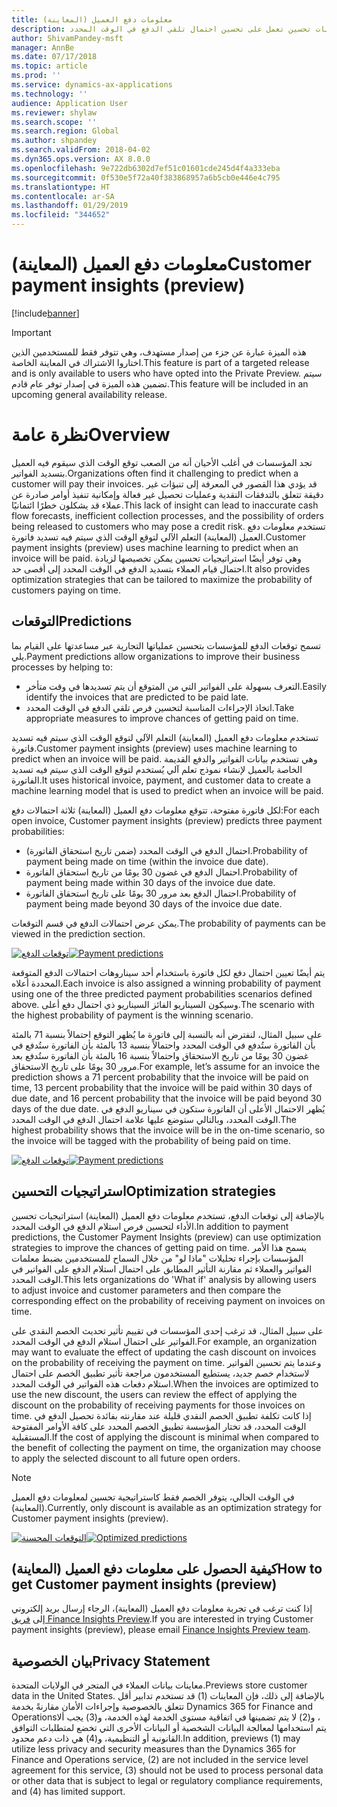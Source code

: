 ```yaml
---
title: معلومات دفع العميل (المعاينة)
description: يصف هذا الموضوع كيف يمكن لمعلومات دفع العميل المساعدة في توقع الوقت الذي سيتم فيه دفع فاتورة ما ومساعدة المؤسسات على إنشاء استراتيجيات تحسين تعمل على تحسين احتمال تلقي الدفع في الوقت المحدد.
author: ShivamPandey-msft
manager: AnnBe
ms.date: 07/17/2018
ms.topic: article
ms.prod: ''
ms.service: dynamics-ax-applications
ms.technology: ''
audience: Application User
ms.reviewer: shylaw
ms.search.scope: ''
ms.search.region: Global
ms.author: shpandey
ms.search.validFrom: 2018-04-02
ms.dyn365.ops.version: AX 8.0.0
ms.openlocfilehash: 9e722db6302d7ef51c01601cde245d4f4a333eba
ms.sourcegitcommit: 0f530e5f72a40f383868957a6b5cb0e446e4c795
ms.translationtype: HT
ms.contentlocale: ar-SA
ms.lasthandoff: 01/29/2019
ms.locfileid: "344652"
---
```

# <a name="customer-payment-insights-preview"></a><span data-ttu-id="d16ac-103">معلومات دفع العميل (المعاينة)</span><span class="sxs-lookup"><span data-stu-id="d16ac-103">Customer payment insights (preview)</span></span>

[!include[banner](../includes/banner.md)]

> [!IMPORTANT]
> <span data-ttu-id="d16ac-104">هذه الميزة عبارة عن جزء من إصدار مستهدف، وهي تتوفر فقط للمستخدمين الذين اختاروا الاشتراك في المعاينة الخاصة‬.</span><span class="sxs-lookup"><span data-stu-id="d16ac-104">This feature is part of a targeted release and is only available to users who have opted into the Private Preview.</span></span> <span data-ttu-id="d16ac-105">سيتم تضمين هذه الميزة في إصدار توفر عام قادم.</span><span class="sxs-lookup"><span data-stu-id="d16ac-105">This feature will be included in an upcoming general availability release.</span></span>

# <a name="overview"></a><span data-ttu-id="d16ac-106">نظرة عامة</span><span class="sxs-lookup"><span data-stu-id="d16ac-106">Overview</span></span>

<span data-ttu-id="d16ac-107">تجد المؤسسات في أغلب الأحيان أنه من الصعب توقع الوقت الذي سيقوم فيه العميل بتسديد الفواتير.</span><span class="sxs-lookup"><span data-stu-id="d16ac-107">Organizations often find it challenging to predict when a customer will pay their invoices.</span></span> <span data-ttu-id="d16ac-108">قد يؤدي هذا القصور في المعرفة إلى تنبؤات غير دقيقة تتعلق بالتدفقات النقدية وعمليات تحصيل غير فعالة وإمكانية تنفيذ أوامر صادرة عن عملاء قد يشكلون خطرًا ائتمانيًا.</span><span class="sxs-lookup"><span data-stu-id="d16ac-108">This lack of insight can lead to inaccurate cash flow forecasts, inefficient collection processes, and the possibility of orders being released to customers who may pose a credit risk.</span></span> <span data-ttu-id="d16ac-109">تستخدم معلومات دفع العميل (المعاينة) التعلم الآلي‬ لتوقع الوقت الذي سيتم فيه تسديد فاتورة.</span><span class="sxs-lookup"><span data-stu-id="d16ac-109">Customer payment insights (preview) uses machine learning to predict when an invoice will be paid.</span></span> <span data-ttu-id="d16ac-110">وهي توفر أيضًا استراتيجيات تحسين يمكن تخصيصها لزيادة احتمال قيام العملاء بتسديد الدفع في الوقت المحدد إلى أقصى حد.</span><span class="sxs-lookup"><span data-stu-id="d16ac-110">It also provides optimization strategies that can be tailored to maximize the probability of customers paying on time.</span></span>

## <a name="predictions"></a><span data-ttu-id="d16ac-111">التوقعات</span><span class="sxs-lookup"><span data-stu-id="d16ac-111">Predictions</span></span>

<span data-ttu-id="d16ac-112">تسمح توقعات الدفع للمؤسسات بتحسين عملياتها التجارية عبر مساعدتها على القيام بما يلي.</span><span class="sxs-lookup"><span data-stu-id="d16ac-112">Payment predictions allow organizations to improve their business processes by helping to:</span></span>

-   <span data-ttu-id="d16ac-113">التعرف بسهولة على الفواتير التي من المتوقع أن يتم تسديدها في وقت متأخر.</span><span class="sxs-lookup"><span data-stu-id="d16ac-113">Easily identify the invoices that are predicted to be paid late.</span></span>
-   <span data-ttu-id="d16ac-114">اتخاذ الإجراءات المناسبة لتحسين فرص تلقي الدفع في الوقت المحدد.</span><span class="sxs-lookup"><span data-stu-id="d16ac-114">Take appropriate measures to improve chances of getting paid on time.</span></span>

<span data-ttu-id="d16ac-115">تستخدم معلومات دفع العميل (المعاينة) التعلم الآلي‬ لتوقع الوقت الذي سيتم فيه تسديد فاتورة.</span><span class="sxs-lookup"><span data-stu-id="d16ac-115">Customer payment insights (preview) uses machine learning to predict when an invoice will be paid.</span></span> <span data-ttu-id="d16ac-116">وهي تستخدم بيانات الفواتير والدفع القديمة الخاصة بالعميل لإنشاء نموذج تعلم آلي يُستخدم لتوقع الوقت الذي سيتم فيه تسديد الفاتورة.</span><span class="sxs-lookup"><span data-stu-id="d16ac-116">It uses historical invoice, payment, and customer data to create a machine learning model that is used to predict when an invoice will be paid.</span></span>

<span data-ttu-id="d16ac-117">لكل فاتورة مفتوحة، تتوقع معلومات دفع العميل (المعاينة) ثلاثة احتمالات دفع:</span><span class="sxs-lookup"><span data-stu-id="d16ac-117">For each open invoice, Customer payment insights (preview) predicts three payment probabilities:</span></span>

-  <span data-ttu-id="d16ac-118">احتمال الدفع في الوقت المحدد (ضمن تاريخ استحقاق الفاتورة).</span><span class="sxs-lookup"><span data-stu-id="d16ac-118">Probability of payment being made on time (within the invoice due date).</span></span>
-  <span data-ttu-id="d16ac-119">احتمال الدفع في غضون 30 يومًا من تاريخ استحقاق الفاتورة.</span><span class="sxs-lookup"><span data-stu-id="d16ac-119">Probability of payment being made within 30 days of the invoice due date.</span></span>
-  <span data-ttu-id="d16ac-120">احتمال الدفع بعد مرور 30 يومًا على تاريخ استحقاق الفاتورة.</span><span class="sxs-lookup"><span data-stu-id="d16ac-120">Probability of payment being made beyond 30 days of the invoice due date.</span></span>

<span data-ttu-id="d16ac-121">يمكن عرض احتمالات الدفع في قسم التوقعات.</span><span class="sxs-lookup"><span data-stu-id="d16ac-121">The probability of payments can be viewed in the prediction section.</span></span>

<span data-ttu-id="d16ac-122">[![توقعات الدفع](./media/Predictions-sm2.png)](./media/Predictions-sm2.png)</span><span class="sxs-lookup"><span data-stu-id="d16ac-122">[![Payment predictions](./media/Predictions-sm2.png)](./media/Predictions-sm2.png)</span></span>

<span data-ttu-id="d16ac-123">يتم أيضًا تعيين احتمال دفع لكل فاتورة باستخدام أحد سيناروهات احتمالات الدفع المتوقعة المحددة أعلاه.</span><span class="sxs-lookup"><span data-stu-id="d16ac-123">Each invoice is also assigned a winning probability of payment using one of the three predicted payment probabilities scenarios defined above.</span></span> <span data-ttu-id="d16ac-124">وسيكون السيناريو الفائز السيناريو ذي احتمال دفع أعلى.</span><span class="sxs-lookup"><span data-stu-id="d16ac-124">The scenario with the highest probability of payment is the winning scenario.</span></span>


<span data-ttu-id="d16ac-125">على سبيل المثال، لنفترض أنه بالنسبة إلى فاتورة ما يُظهر التوقع احتمالاً بنسبة 71 بالمئة بأن الفاتورة ستُدفع في الوقت المحدد واحتمالاً بنسبة 13 بالمئة بأن الفاتورة ستُدفع في غضون 30 يومًا من تاريخ الاستحقاق واحتمالاً بنسبة 16 بالمئة بأن الفاتورة ستُدفع بعد مرور 30 يومًا على تاريخ الاستحقاق.</span><span class="sxs-lookup"><span data-stu-id="d16ac-125">For example, let’s assume for an invoice the prediction shows a 71 percent probability that the invoice will be paid on time, 13 percent probability that the invoice will be paid within 30 days of due date, and 16 percent probability that the invoice will be paid beyond 30 days of the due date.</span></span> <span data-ttu-id="d16ac-126">يُظهر الاحتمال الأعلى أن الفاتورة ستكون في سيناريو الدفع في الوقت المحدد، وبالتالي ستوضع عليها علامة احتمال الدفع في الوقت المحدد.</span><span class="sxs-lookup"><span data-stu-id="d16ac-126">The highest probability shows that the invoice will be in the on-time scenario, so the invoice will be tagged with the probability of being paid on time.</span></span>

<span data-ttu-id="d16ac-127">[![توقعات الدفع](./media/payment-predict.png)](./media/payment-predict.png)</span><span class="sxs-lookup"><span data-stu-id="d16ac-127">[![Payment predictions](./media/payment-predict.png)](./media/payment-predict.png)</span></span>

## <a name="optimization-strategies"></a><span data-ttu-id="d16ac-128">استراتيجيات التحسين</span><span class="sxs-lookup"><span data-stu-id="d16ac-128">Optimization strategies</span></span>

<span data-ttu-id="d16ac-129">بالإضافة إلى توقعات الدفع، تستخدم معلومات دفع العميل (المعاينة) استراتيجيات تحسين الأداء لتحسين فرص استلام الدفع في الوقت المحدد.</span><span class="sxs-lookup"><span data-stu-id="d16ac-129">In addition to payment predictions, the Customer Payment Insights (preview) can use optimization strategies to improve the chances of getting paid on time.</span></span> <span data-ttu-id="d16ac-130">يسمح هذا الأمر المؤسسات بإجراء تحليلات "ماذا لو" من خلال السماح للمستخدمين بضبط معلمات الفواتير والعملاء ثم مقارنة التأثير المطابق على احتمال استلام الدفع على الفواتير في الوقت المحدد.</span><span class="sxs-lookup"><span data-stu-id="d16ac-130">This lets organizations do 'What if' analysis by allowing users to adjust invoice and customer parameters and then compare the corresponding effect on the probability of receiving payment on invoices on time.</span></span>

<span data-ttu-id="d16ac-131">على سبيل المثال، قد ترغب إحدى المؤسسات في تقييم تأثير تحديث الخصم النقدي على الفواتير على احتمال استلام الدفع في الوقت المحدد.</span><span class="sxs-lookup"><span data-stu-id="d16ac-131">For example, an organization may want to evaluate the effect of updating the cash discount on invoices on the probability of receiving the payment on time.</span></span> <span data-ttu-id="d16ac-132">وعندما يتم تحسين الفواتير لاستخدام خصم جديد، يستطيع المستخدمون مراجعة تأثير تطبيق الخصم على احتمال استلام دفعات هذه الفواتير في الوقت المحدد.</span><span class="sxs-lookup"><span data-stu-id="d16ac-132">When the invoices are optimized to use the new discount, the users can review the effect of applying the discount on the probability of receiving payments for those invoices on time.</span></span> <span data-ttu-id="d16ac-133">إذا كانت تكلفة تطبيق الخصم النقدي قليلة عند مقارنته بفائدة تحصيل الدفع في الوقت المحدد، قد تختار المؤسسة تطبيق الخصم المحدد على كافة الأوامر المفتوحة المستقبلية.</span><span class="sxs-lookup"><span data-stu-id="d16ac-133">If the cost of applying the discount is minimal when compared to the benefit of collecting the payment on time, the organization may choose to apply the selected discount to all future open orders.</span></span>

> [!NOTE] 
> <span data-ttu-id="d16ac-134">في الوقت الحالي، يتوفر الخصم فقط كاستراتيجية تحسين لمعلومات دفع العميل (المعاينة).</span><span class="sxs-lookup"><span data-stu-id="d16ac-134">Currently, only discount is available as an optimization strategy for Customer payment insights (preview).</span></span>

<span data-ttu-id="d16ac-135">[![التوقعات المحسنة](./media/optimized-pay.png)](./media/optimized-pay.png)</span><span class="sxs-lookup"><span data-stu-id="d16ac-135">[![Optimized predictions](./media/optimized-pay.png)](./media/optimized-pay.png)</span></span>

## <a name="how-to-get-customer-payment-insights-preview"></a><span data-ttu-id="d16ac-136">كيفية الحصول على معلومات دفع العميل (المعاينة)</span><span class="sxs-lookup"><span data-stu-id="d16ac-136">How to get Customer payment insights (preview)</span></span>

<span data-ttu-id="d16ac-137">إذا كنت ترغب في تجربة معلومات دفع العميل (المعاينة)، الرجاء إرسال بريد إلكتروني إلى [فريق Finance Insights Preview](mailto:fiap@microsoft.com).</span><span class="sxs-lookup"><span data-stu-id="d16ac-137">If you are interested in trying Customer payment insights (preview), please email [Finance Insights Preview team](mailto:fiap@microsoft.com).</span></span> 

## <a name="privacy-statement"></a><span data-ttu-id="d16ac-138">بيان الخصوصية</span><span class="sxs-lookup"><span data-stu-id="d16ac-138">Privacy Statement</span></span>

<span data-ttu-id="d16ac-139">معاينات بيانات العملاء في المتجر في الولايات المتحدة.</span><span class="sxs-lookup"><span data-stu-id="d16ac-139">Previews store customer data in the United States.</span></span> <span data-ttu-id="d16ac-140">بالإضافة إلى ذلك، فإن المعاينات (1) قد تستخدم تدابير أقل تتعلق بالخصوصية وإجراءات الأمان مقارنةً بخدمة Dynamics 365 for Finance and Operations‏، و(2) لا يتم تضمينها في اتفاقية مستوى الخدمة لهذه الخدمة، و(3) يجب ألا يتم استخدامها لمعالجة البيانات الشخصية أو البيانات الأخرى التي تخضع لمتطلبات التوافق القانونية أو التنظيمية، و(4) هي ذات دعم محدود.</span><span class="sxs-lookup"><span data-stu-id="d16ac-140">In addition, previews (1) may utilize less privacy and security measures than the Dynamics 365 for Finance and Operations service, (2) are not included in the service level agreement for this service, (3) should not be used to process personal data or other data that is subject to legal or regulatory compliance requirements, and (4) has limited support.</span></span>
